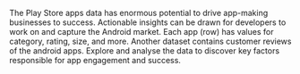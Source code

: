 The Play Store apps data has enormous potential to drive app-making businesses to success. Actionable insights can be drawn for developers to work on and capture the Android market. Each app (row) has values for category, rating, size, and more. Another dataset contains customer reviews of the android apps. Explore and analyse the data to discover key factors responsible for app engagement and success. 

